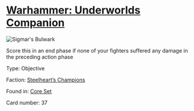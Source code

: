 # [Warhammer: Underworlds Companion](https://guidokessels.github.io/wh-underworlds)

  

![Sigmar's Bulwark](https://warhammerunderworlds.com/wp-content/uploads/sites/6/2017/12/037_ENG-Sigmars-Bulwark.png)

Score this in an end phase if none of your fighters suffered any damage in the preceding action phase

Type: Objective

Faction: [Steelheart’s Champions](https://guidokessels.github.io/wh-underworlds/factions/steelhearts-champions)

Found in: [Core Set](https://guidokessels.github.io/wh-underworlds/locations/core-set)

Card number: 37
